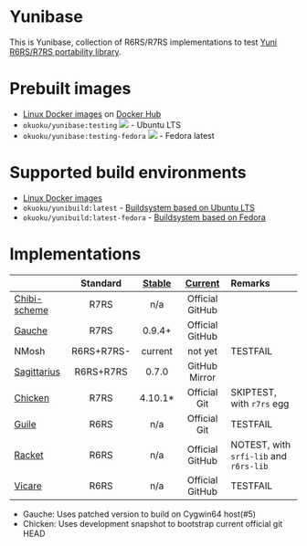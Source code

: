 Yunibase
========

This is Yunibase, collection of R6RS/R7RS implementations to test [Yuni R6RS/R7RS portability library][].

Prebuilt images
===============

* [Linux Docker images][] on [Docker Hub][]
 * `okuoku/yunibase:testing` [![](https://badge.imagelayers.io/okuoku/yunibase:testing.svg)](https://imagelayers.io/?images=okuoku/yunibase:testing) - Ubuntu LTS
 * `okuoku/yunibase:testing-fedora` [![](https://badge.imagelayers.io/okuoku/yunibase:testing-fedora.svg)](https://imagelayers.io/?images=okuoku/yunibase:testing-fedora) - Fedora latest

Supported build environments
============================

 * [Linux Docker images][]
  * `okuoku/yunibuild:latest` - [Buildsystem based on Ubuntu LTS][]
  * `okuoku/yunibuild:latest-fedora` - [Buildsystem based on Fedora][]

Implementations
===============

|                |Standard  |[Stable][]|[Current][]    |Remarks                               |
|:---------------|:--------:|:--------:|:-------------:|:-------------------------------------|
|[Chibi-scheme][]|R7RS      |n/a       |Official GitHub|                                      |
|[Gauche][]      |R7RS      |0.9.4+    |Official GitHub|                                      |
|NMosh           |R6RS+R7RS-|current   |not yet        |TESTFAIL                              |
|[Sagittarius][] |R6RS+R7RS |0.7.0     |GitHub Mirror  |                                      |
|[Chicken][]     |R7RS      |4.10.1*   |Official Git   |SKIPTEST, with `r7rs` egg             |
|[Guile][]       |R6RS      |n/a       |Official Git   |TESTFAIL                              |
|[Racket][]      |R6RS      |n/a       |Official GitHub|NOTEST, with `srfi-lib` and `r6rs-lib`|
|[Vicare][]      |R6RS      |n/a       |Official GitHub|TESTFAIL                              |

* Gauche: Uses patched version to build on Cygwin64 host(#5)
* Chicken: Uses development snapshot to bootstrap current official git HEAD


[Stable]: https://bitbucket.org/okuoku/yunibase-impl-stable
[Current]: https://github.com/okuoku/yunibase/tree/master/impl-current
[Docker Hub]: https://hub.docker.com/r/okuoku/yunibase/
[Yuni R6RS/R7RS portability library]: https://github.com/okuoku/yuni
[Linux Docker images]: https://github.com/okuoku/yunibase/tree/master/hosts/docker-linux
[Buildsystem based on Ubuntu LTS]: https://github.com/okuoku/yunibase/blob/master/hosts/docker-linux/base-ubuntuLTS/Dockerfile
[Buildsystem based on Fedora]: https://github.com/okuoku/yunibase/blob/master/hosts/docker-linux/base-fedora/Dockerfile

[Chibi-scheme]: http://synthcode.com/wiki/chibi-scheme
[Gauche]: http://practical-scheme.net/gauche/
[Sagittarius]: https://bitbucket.org/ktakashi/sagittarius-scheme/wiki/Home
[Chicken]: http://www.call-cc.org/
[Guile]: http://www.gnu.org/software/guile/
[Racket]: https://racket-lang.org/
[Vicare]: http://marcomaggi.github.io/vicare.html
